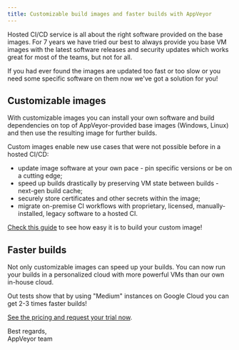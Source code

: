 ```yaml
---
title: Customizable build images and faster builds with AppVeyor
---
```


Hosted CI/CD service is all about the right software provided on the base images. For 7 years we have tried our best to always provide you base VM images with the latest software releases and security updates which works great for most of the teams, but not for all.

If you had ever found the images are updated too fast or too slow or you need some specific software on them now we've got a solution for you!

## Customizable images

With customizable images you can install your own software and build dependencies on top of AppVeyor-provided base images (Windows, Linux) and then use the resulting image for further builds.

Custom images enable new use cases that were not possible before in a hosted CI/CD:

* update image software at your own pace - pin specific versions or be on a cutting edge;
* speed up builds drastically by preserving VM state between builds - next-gen build cache;
* securely store certificates and other secrets within the image;
* migrate on-premise CI workflows with proprietary, licensed, manually-installed, legacy software to a hosted CI.

[Check this guide](/docs/custom-images/) to see how easy it is to build your custom image!

## Faster builds

Not only customizable images can speed up your builds. You can now run your builds in a personalized cloud with more powerful VMs than our own in-house cloud.

Out tests show that by using "Medium" instances on Google Cloud you can get 2-3 times faster builds!

[See the pricing and request your trial now](https://ci.appveyor.com/pricing).

Best regards,<br>
AppVeyor team